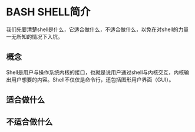 # BASH SHELL简介

我们先要清楚shell是什么，它适合做什么，不适合做什么，以免在对shell的力量一无所知的情况下入坑。

## 概念

Shell是用户与操作系统内核的接口，也就是说用户通过shell与内核交互，内核输出用户想要的内容。Shell不仅仅是命令行，还包括图形用户界面（GUI）。

## 适合做什么

## 不适合做什么
